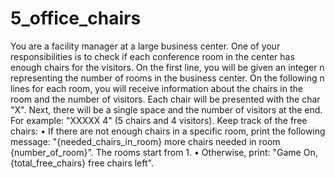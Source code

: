 # 5_office_chairs
You are a facility manager at a large business center. One of your responsibilities is to check if each conference room in the center has enough chairs for the visitors.
On the first line, you will be given an integer n representing the number of rooms in the business center. On the following n lines for each room, you will receive information about the chairs in the room and the number of visitors. Each chair will be presented with the char "X". Next, there will be a single space and the number of visitors at the end. For example: "XXXXX 4" (5 chairs and 4 visitors). 
Keep track of the free chairs:
•	If there are not enough chairs in a specific room, print the following message: "{needed_chairs_in_room} more chairs needed in room {number_of_room}". The rooms start from 1.
•	Otherwise, print: "Game On, {total_free_chairs} free chairs left".
